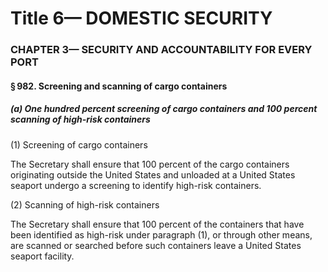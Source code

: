 
# Title 6— DOMESTIC SECURITY
### CHAPTER 3— SECURITY AND ACCOUNTABILITY FOR EVERY PORT
#### § 982. Screening and scanning of cargo containers
##### (a) One hundred percent screening of cargo containers and 100 percent scanning of high-risk containers

(1) Screening of cargo containers

The Secretary shall ensure that 100 percent of the cargo containers originating outside the United States and unloaded at a United States seaport undergo a screening to identify high-risk containers.

(2) Scanning of high-risk containers

The Secretary shall ensure that 100 percent of the containers that have been identified as high-risk under paragraph (1), or through other means, are scanned or searched before such containers leave a United States seaport facility.
